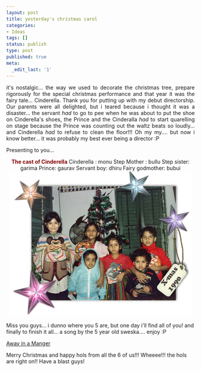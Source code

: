 ```yaml
---
layout: post
title: yesterday's christmas carol
categories:
- Ideas
tags: []
status: publish
type: post
published: true
meta:
  _edit_last: '1'
---
```

<p align="justify">it's nostalgic... the way we used to decorate the christmas tree, prepare rigorously for the special christmas performance and that year it was the fairy tale... Cinderella. Thank you for putting up with my debut directorship. Our parents were all delighted, but i teared because i thought it was a disaster... the servant <em>had </em>to go to pee when he was about to put the shoe on Cinderella's shoes, the Prince and the Cinderalla <em>had</em> to start quarelling on stage because the Prince was counting out the waltz beats so loudly... and Cinderella <em>had</em> to refuse to clean the floor!!! Oh my my.... but now i know better... it was probably my best ever being a director :P</p>
Presenting to you...
<p align="center"><strong><span style="color: #800000;">The cast of Cinderella</span></strong>
Cinderella : monu
Step Mother : bullu
Step sister: garima
Prince: gaurav
Servant boy: dhiru
Fairy godmother: bubui
<img src="/img/chi89076546781.jpg" alt="" /></p>
<p align="left">Miss you guys... i dunno where you 5 are, but one day i'll find all of you! and finally to finish it all... a song by the 5 year old sweska.... enjoy :P</p>
<a class="vt-p" href="/files/Away_in_a_Manger.mp3">Away in a Manger</a>
<p align="left">Merry Christmas and happy hols from all the 6 of us!!! Wheeee!!! the hols are right on!! Have a blast guys!</p>
